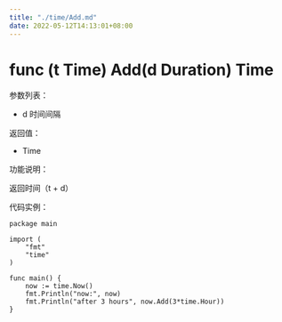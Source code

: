 ```yaml
---
title: "./time/Add.md"
date: 2022-05-12T14:13:01+08:00
---
```

# func (t Time) Add(d Duration) Time

参数列表：

- d 时间间隔

返回值：

- Time

功能说明：

返回时间（t + d）

代码实例：

	package main
	
	import (
		"fmt"
		"time"
	)
	
	func main() {
		now := time.Now()
		fmt.Println("now:", now)
		fmt.Println("after 3 hours", now.Add(3*time.Hour))
	}
